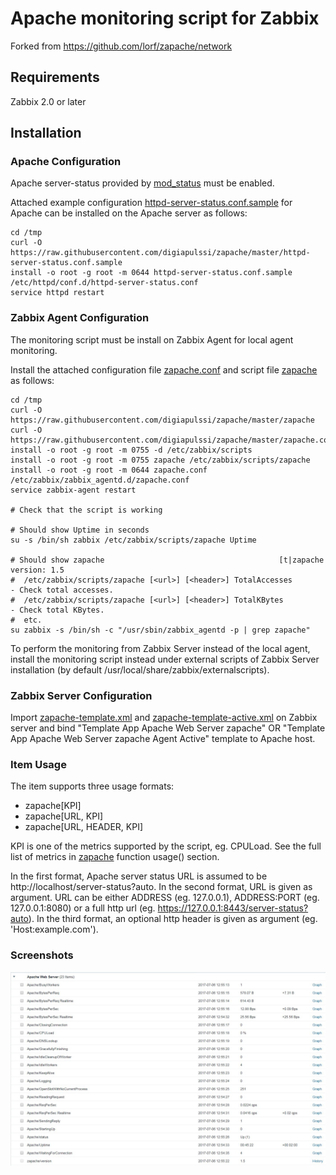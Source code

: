 # Apache monitoring script for Zabbix

Forked from https://github.com/lorf/zapache/network

## Requirements

Zabbix 2.0 or later

## Installation 

### Apache Configuration

Apache server-status provided by [mod_status](https://httpd.apache.org/docs/2.2/mod/mod_status.html) must be enabled.

Attached example configuration [httpd-server-status.conf.sample](httpd-server-status.conf.sample) for Apache can be installed on the Apache server as follows:

```
cd /tmp
curl -O https://raw.githubusercontent.com/digiapulssi/zapache/master/httpd-server-status.conf.sample
install -o root -g root -m 0644 httpd-server-status.conf.sample /etc/httpd/conf.d/httpd-server-status.conf
service httpd restart
```

### Zabbix Agent Configuration

The monitoring script must be install on Zabbix Agent for local agent monitoring.

Install the attached configuration file [zapache.conf](zapache.conf) and script file [zapache](zapache) as follows:

```
cd /tmp
curl -O https://raw.githubusercontent.com/digiapulssi/zapache/master/zapache
curl -O https://raw.githubusercontent.com/digiapulssi/zapache/master/zapache.conf
install -o root -g root -m 0755 -d /etc/zabbix/scripts
install -o root -g root -m 0755 zapache /etc/zabbix/scripts/zapache
install -o root -g root -m 0644 zapache.conf /etc/zabbix/zabbix_agentd.d/zapache.conf
service zabbix-agent restart

# Check that the script is working

# Should show Uptime in seconds
su -s /bin/sh zabbix /etc/zabbix/scripts/zapache Uptime

# Should show zapache                                       [t|zapache version: 1.5
#  /etc/zabbix/scripts/zapache [<url>] [<header>] TotalAccesses                 - Check total accesses.
#  /etc/zabbix/scripts/zapache [<url>] [<header>] TotalKBytes                   - Check total KBytes.
#  etc.
su zabbix -s /bin/sh -c "/usr/sbin/zabbix_agentd -p | grep zapache"
```

To perform the monitoring from Zabbix Server instead of the local agent, install the monitoring script instead under 
external scripts of Zabbix Server installation (by default /usr/local/share/zabbix/externalscripts).

### Zabbix Server Configuration

Import [zapache-template.xml](zapache-template.xml) and [zapache-template-active.xml](zapache-template-active.xml) on Zabbix server
and bind "Template App Apache Web Server zapache" OR "Template App Apache Web Server zapache Agent Active" template to Apache host.

### Item Usage

The item supports three usage formats:

- zapache[KPI]
- zapache[URL, KPI]
- zapache[URL, HEADER, KPI]

KPI is one of the metrics supported by the script, eg. CPULoad. See the full list of metrics in [zapache](zapache) function usage() section.

In the first format, Apache server status URL is assumed to be http://localhost/server-status?auto.
In the second format, URL is given as argument. URL can be either ADDRESS (eg. 127.0.0.1), ADDRESS:PORT (eg. 127.0.0.1:8080) or a full http url (eg. https://127.0.0.1:8443/server-status?auto).
In the third format, an optional http header is given as argument (eg. 'Host:example.com').

### Screenshots

![Items](zapache_items.jpg)
